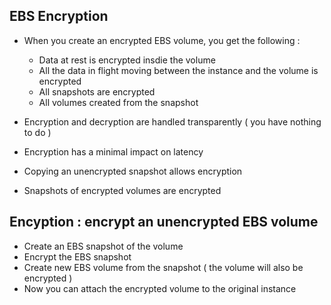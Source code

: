 ## EBS Encryption

- When you create an encrypted EBS volume, you get the following :

  - Data at rest is encrypted insdie the volume
  - All the data in flight moving between the instance and the volume is encrypted
  - All snapshots are encrypted
  - All volumes created from the snapshot

- Encryption and decryption are handled transparently ( you have nothing to do )
- Encryption has a minimal impact on latency
- Copying an unencrypted snapshot allows encryption
- Snapshots of encrypted volumes are encrypted

## Encyption : encrypt an unencrypted EBS volume

- Create an EBS snapshot of the volume
- Encrypt the EBS snapshot
- Create new EBS volume from the snapshot ( the volume will also be encrypted )
- Now you can attach the encrypted volume to the original instance

